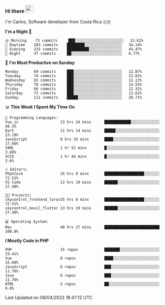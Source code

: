 ### Hi there <img src="https://media.giphy.com/media/hvRJCLFzcasrR4ia7z/giphy.gif" width="25px">

I'm Carlos, Software developer from Costa Rica 🇨🇷

<!--START_SECTION:waka-->
**I'm a Night 🦉** 

```text
🌞 Morning    73 commits     ███░░░░░░░░░░░░░░░░░░░░░░   13.62% 
🌆 Daytime    183 commits    ████████░░░░░░░░░░░░░░░░░   34.14% 
🌃 Evening    233 commits    ██████████░░░░░░░░░░░░░░░   43.47% 
🌙 Night      47 commits     ██░░░░░░░░░░░░░░░░░░░░░░░   8.77%

```
📅 **I'm Most Productive on Sunday** 

```text
Monday       69 commits     ███░░░░░░░░░░░░░░░░░░░░░░   12.87% 
Tuesday      74 commits     ███░░░░░░░░░░░░░░░░░░░░░░   13.81% 
Wednesday    65 commits     ███░░░░░░░░░░░░░░░░░░░░░░   12.13% 
Thursday     78 commits     ███░░░░░░░░░░░░░░░░░░░░░░   14.55% 
Friday       66 commits     ███░░░░░░░░░░░░░░░░░░░░░░   12.31% 
Saturday     73 commits     ███░░░░░░░░░░░░░░░░░░░░░░   13.62% 
Sunday       111 commits    █████░░░░░░░░░░░░░░░░░░░░   20.71%

```


📊 **This Week I Spent My Time On** 

```text
💬 Programming Languages: 
Vue.js                   23 hrs 24 mins      ████████████░░░░░░░░░░░░░   48.3% 
Dart                     11 hrs 14 mins      █████░░░░░░░░░░░░░░░░░░░░   23.19% 
JavaScript               8 hrs 33 mins       ████░░░░░░░░░░░░░░░░░░░░░   17.66% 
YAML                     1 hr 52 mins        █░░░░░░░░░░░░░░░░░░░░░░░░   3.88% 
SCSS                     1 hr 44 mins        █░░░░░░░░░░░░░░░░░░░░░░░░   3.6%

🔥 Editors: 
PhpStorm                 35 hrs 8 mins       ██████████████████░░░░░░░   72.51% 
VS Code                  13 hrs 19 mins      ██████░░░░░░░░░░░░░░░░░░░   27.49%

🐱‍💻 Projects: 
skycontrol_frontend_larav35 hrs 8 mins       ██████████████████░░░░░░░   72.51% 
skycontrol_movil_flutter 13 hrs 19 mins      ██████░░░░░░░░░░░░░░░░░░░   27.49%

💻 Operating System: 
Mac                      48 hrs 27 mins      █████████████████████████   100.0%

```

**I Mostly Code in PHP** 

```text
PHP                      15 repos            ███████░░░░░░░░░░░░░░░░░░   29.41% 
Vue                      8 repos             ████░░░░░░░░░░░░░░░░░░░░░   15.69% 
JavaScript               6 repos             ███░░░░░░░░░░░░░░░░░░░░░░   11.76% 
Java                     6 repos             ███░░░░░░░░░░░░░░░░░░░░░░   11.76% 
HTML                     5 repos             ██░░░░░░░░░░░░░░░░░░░░░░░   9.8%

```



 Last Updated on 08/04/2022 18:47:12 UTC
<!--END_SECTION:waka-->
